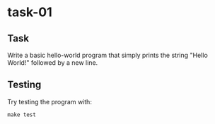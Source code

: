 # task-01

## Task

Write a basic hello-world program that simply prints the string "Hello World!" followed by a new line.

## Testing

Try testing the program with:

```shell
make test
```

